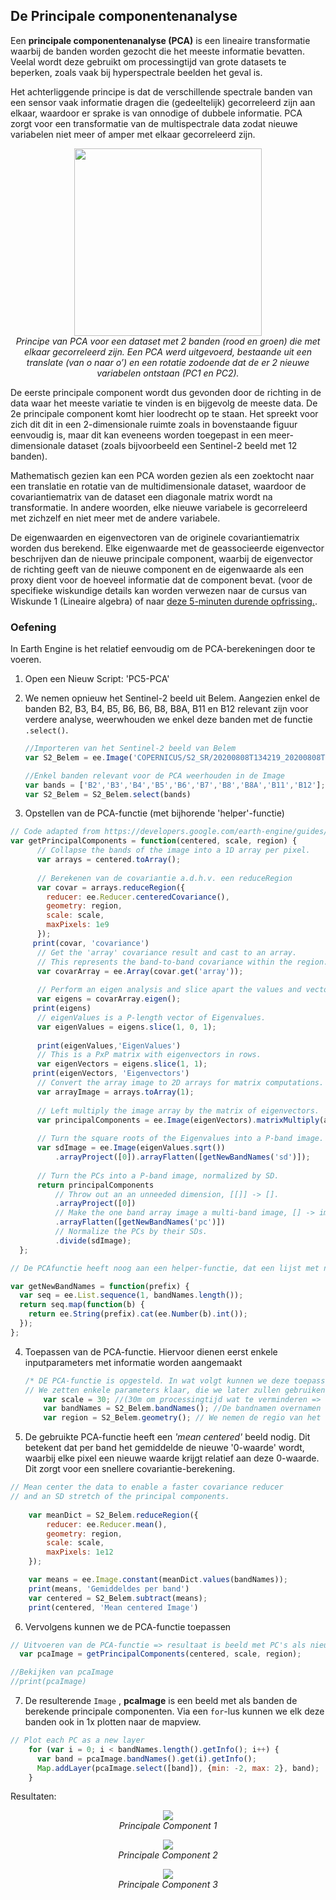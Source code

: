 
## De Principale componentenanalyse

Een **principale componentenanalyse (PCA)** is een lineaire transformatie  waarbij de banden worden gezocht die het meeste informatie bevatten. Veelal wordt deze gebruikt om processingtijd van grote datasets te beperken, zoals vaak bij hyperspectrale beelden het geval is.  

Het achterliggende principe is dat de verschillende spectrale banden van een sensor vaak informatie dragen die (gedeeltelijk) gecorreleerd zijn aan elkaar, waardoor er sprake is van onnodige of dubbele informatie. PCA zorgt voor een transformatie van de multispectrale data zodat nieuwe variabelen niet meer of amper met elkaar gecorreleerd zijn.  

<p align="center">
<img src="Images/PCA_principe.png" width=300>  <br>
<em> Principe van PCA voor een dataset met 2 banden (rood en groen) die met elkaar gecorreleerd zijn. Een PCA werd uitgevoerd, bestaande uit een translate (van o naar o’) en een rotatie zodoende dat de er 2 nieuwe variabelen ontstaan (PC1 en PC2). </em>
</p> 

De eerste principale component wordt dus gevonden door de richting in de data waar het meeste variatie te vinden is en bijgevolg de meeste data. De 2e principale component komt hier loodrecht op te staan. Het spreekt voor zich dit dit in een 2-dimensionale ruimte zoals in bovenstaande figuur eenvoudig is, maar dit kan eveneens worden toegepast in een meer-dimensionale dataset (zoals bijvoorbeeld een Sentinel-2 beeld met 12 banden). 

Mathematisch gezien kan een PCA worden gezien als een zoektocht naar een translatie en rotatie van de multidimensionale dataset, waardoor de covariantiematrix van de dataset een diagonale matrix wordt na transformatie. In andere woorden, elke nieuwe variabele is gecorreleerd met zichzelf en niet meer met de andere variabele.

De eigenwaarden en eigenvectoren van de originele covariantiematrix worden dus berekend. Elke eigenwaarde met de geassocieerde eigenvector beschrijven dan de nieuwe principale component, waarbij de eigenvector de richting geeft van de nieuwe component en de eigenwaarde als een proxy dient voor de hoeveel informatie dat de component bevat. (voor de specifieke wiskundige details kan worden verwezen naar de cursus van Wiskunde 1 (Lineaire algebra) of naar [deze 5-minuten durende opfrissing.](https://www.youtube.com/watch?v=HMOI_lkzW08&ab_channel=StatQuestwithJoshStarmer). 

### Oefening

In Earth Engine is het relatief eenvoudig om de PCA-berekeningen door te voeren.

1. Open een Nieuw Script: 'PC5-PCA'

2. We nemen opnieuw het Sentinel-2 beeld uit Belem. Aangezien enkel de banden B2, B3, B4, B5, B6, B6, B8, B8A, B11 en B12 relevant zijn voor verdere analyse, weerwhouden we enkel deze banden met de functie ```.select()```.
   ```javascript
   //Importeren van het Sentinel-2 beeld van Belem
   var S2_Belem = ee.Image('COPERNICUS/S2_SR/20200808T134219_20200808T134214_T22MGD')
   
   //Enkel banden relevant voor de PCA weerhouden in de Image
   var bands = ['B2','B3','B4','B5','B6','B7','B8','B8A','B11','B12'];
   var S2_Belem = S2_Belem.select(bands)
   ```

3. Opstellen van de PCA-functie (met bijhorende 'helper'-functie)
  ```javascript
  // Code adapted from https://developers.google.com/earth-engine/guides/arrays_eigen_analysis
  var getPrincipalComponents = function(centered, scale, region) {
        // Collapse the bands of the image into a 1D array per pixel.
        var arrays = centered.toArray();
      
        // Berekenen van de covariantie a.d.h.v. een reduceRegion
        var covar = arrays.reduceRegion({
          reducer: ee.Reducer.centeredCovariance(),
          geometry: region,
          scale: scale,
          maxPixels: 1e9
        });
       print(covar, 'covariance')
        // Get the 'array' covariance result and cast to an array.
        // This represents the band-to-band covariance within the region.
        var covarArray = ee.Array(covar.get('array'));
        
        // Perform an eigen analysis and slice apart the values and vectors.
        var eigens = covarArray.eigen();
       print(eigens)
        // eigenValues is a P-length vector of Eigenvalues.
        var eigenValues = eigens.slice(1, 0, 1);
        
        print(eigenValues,'EigenValues')
        // This is a PxP matrix with eigenvectors in rows.
        var eigenVectors = eigens.slice(1, 1);
       print(eigenVectors, 'Eigenvectors')
        // Convert the array image to 2D arrays for matrix computations.
        var arrayImage = arrays.toArray(1);
      
        // Left multiply the image array by the matrix of eigenvectors.
        var principalComponents = ee.Image(eigenVectors).matrixMultiply(arrayImage);
      
        // Turn the square roots of the Eigenvalues into a P-band image.
        var sdImage = ee.Image(eigenValues.sqrt())
            .arrayProject([0]).arrayFlatten([getNewBandNames('sd')]);
      
        // Turn the PCs into a P-band image, normalized by SD.
        return principalComponents
            // Throw out an an unneeded dimension, [[]] -> [].
            .arrayProject([0])
            // Make the one band array image a multi-band image, [] -> image.
            .arrayFlatten([getNewBandNames('pc')])
            // Normalize the PCs by their SDs.
            .divide(sdImage);
    };

  // De PCAfunctie heeft noog aan een helper-functie, dat een lijst met nieuwe bandnamen samenstelt

  var getNewBandNames = function(prefix) {
    var seq = ee.List.sequence(1, bandNames.length());
    return seq.map(function(b) {
      return ee.String(prefix).cat(ee.Number(b).int());
    });
  };

  ```  

4. Toepassen van de PCA-functie. Hiervoor dienen eerst enkele inputparameters met informatie worden aangemaakt
   ```javascript
   /* DE PCA-functie is opgesteld. In wat volgt kunnen we deze toepassen */
   // We zetten enkele parameters klaar, die we later zullen gebruiken.
       var scale = 30; //(30m om processingtijd wat te verminderen => sentinel2 kan tot 10m)
       var bandNames = S2_Belem.bandNames(); //De bandnamen overnamen naar een lijst
       var region = S2_Belem.geometry(); // We nemen de regio van het volledige beeld
   ```  

5. De gebruikte  PCA-functie heeft een *'mean centered'* beeld nodig. Dit betekent dat per band het gemiddelde de nieuwe '0-waarde' wordt, waarbij elke pixel een nieuwe waarde krijgt relatief aan deze 0-waarde. Dit zorgt voor een snellere covariantie-berekening.
```javascript
// Mean center the data to enable a faster covariance reducer
// and an SD stretch of the principal components.
      
    var meanDict = S2_Belem.reduceRegion({
        reducer: ee.Reducer.mean(),
        geometry: region,
        scale: scale,
        maxPixels: 1e12
    });

    var means = ee.Image.constant(meanDict.values(bandNames));
    print(means, 'Gemiddeldes per band')
    var centered = S2_Belem.subtract(means);
    print(centered, 'Mean centered Image')
``` 
6. Vervolgens kunnen we de PCA-functie toepassen
```javascript
// Uitvoeren van de PCA-functie => resultaat is beeld met PC's als nieuwe banden
  var pcaImage = getPrincipalComponents(centered, scale, region);

//Bekijken van pcaImage
//print(pcaImage)
```
7. De resulterende ```Image``` , **pcaImage** is een beeld met als banden de berekende principale componenten. Via een ```for```-lus kunnen we elk deze banden ook in 1x plotten naar de mapview.
```javascript
// Plot each PC as a new layer
    for (var i = 0; i < bandNames.length().getInfo(); i++) {
      var band = pcaImage.bandNames().get(i).getInfo();
      Map.addLayer(pcaImage.select([band]), {min: -2, max: 2}, band);
    }
```

Resultaten:

<p align="center">
<img src="Images/GEE_PCA_1.JPG">  <br>
<em> Principale Component 1 </em>
</p> 

<p align="center">
<img src="Images/GEE_PCA_2.JPG">  <br>
<em> Principale Component 2 </em>
</p> 

<p align="center">
<img src="Images/GEE_PCA_3.JPG">  <br>
<em> Principale Component 3 </em>
</p> 